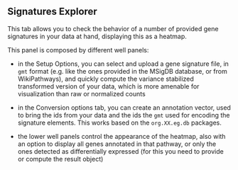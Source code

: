 ## Signatures Explorer

This tab allows you to check the behavior of a number of provided gene signatures in your data at hand, displaying this as a heatmap.

This panel is composed by different well panels:

- in the Setup Options, you can select and upload a gene signature file, in `gmt` format (e.g. like the ones provided in the MSigDB database, or from WikiPathways), and quickly compute the variance stabilized transformed version of your data, which is more amenable for visualization than raw or normalized counts

- in the Conversion options tab, you can create an annotation vector, used to bring the ids from your data and the ids the `gmt` used for encoding the signature elements. 
  This works based on the `org.XX.eg.db` packages.

- the lower well panels control the appearance of the heatmap, also with an option to display all genes annotated in that pathway, or only the ones detected as differentially expressed (for this you need to provide or compute the result object)